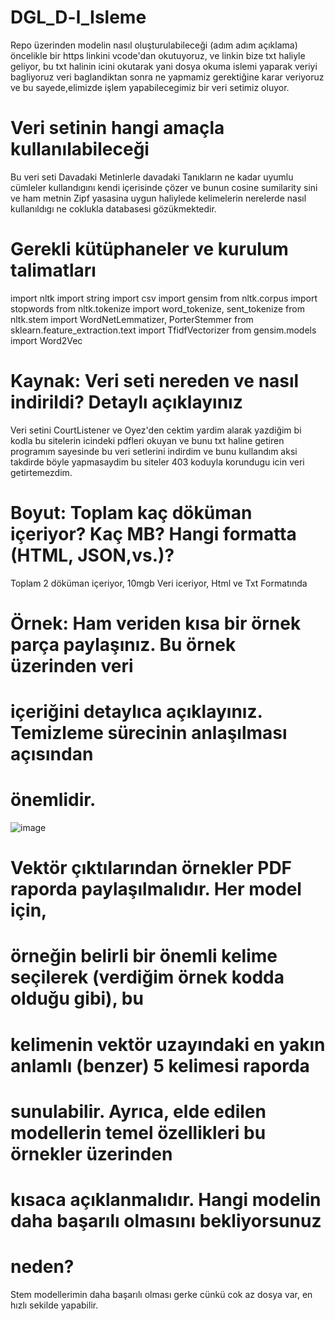 # DGL_D-l_Isleme
Repo üzerinden modelin nasıl oluşturulabileceği (adım adım açıklama)
öncelikle bir https linkini vcode'dan okutuyoruz, ve linkin bize txt haliyle geliyor, bu txt halinin icini okutarak yani dosya okuma islemi yaparak veriyi bagliyoruz 
veri baglandiktan sonra ne yapmamiz gerektiğine karar veriyoruz ve bu sayede,elimizde işlem yapabilecegimiz bir veri setimiz oluyor.
# Veri setinin hangi amaçla kullanılabileceği
Bu veri seti Davadaki Metinlerle davadaki Tanıkların ne kadar uyumlu cümleler kullandıgını kendi içerisinde çözer ve bunun cosine sumilarity sini ve ham metnin Zipf yasasina uygun haliylede kelimelerin nerelerde nasıl kullanıldıgı ne coklukla databasesi gözükmektedir.

# Gerekli kütüphaneler ve kurulum talimatları
import nltk
import string
import csv
import gensim
from nltk.corpus import stopwords
from nltk.tokenize import word_tokenize, sent_tokenize
from nltk.stem import WordNetLemmatizer, PorterStemmer
from sklearn.feature_extraction.text import TfidfVectorizer
from gensim.models import Word2Vec

# Kaynak: Veri seti nereden ve nasıl indirildi? Detaylı açıklayınız
Veri setini CourtListener ve Oyez'den cektim yardim alarak yazdiğim bi kodla bu sitelerin icindeki pdfleri okuyan ve bunu txt haline getiren programım sayesinde
bu veri setlerini indirdim ve bunu kullandım aksi takdirde böyle yapmasaydim bu siteler 403 koduyla korundugu icin veri getirtemezdim.

# Boyut: Toplam kaç döküman içeriyor? Kaç MB? Hangi formatta (HTML, JSON,vs.)?
Toplam 2 döküman içeriyor, 10mgb Veri iceriyor, Html ve Txt Formatında

# Örnek: Ham veriden kısa bir örnek parça paylaşınız. Bu örnek üzerinden veri
# içeriğini detaylıca açıklayınız. Temizleme sürecinin anlaşılması açısından
# önemlidir.
![image](https://github.com/user-attachments/assets/2dd711d2-3b67-4c91-a5ea-f2c1d51b40c1)




# Vektör çıktılarından örnekler PDF raporda paylaşılmalıdır. Her model için,
# örneğin belirli bir önemli kelime seçilerek (verdiğim örnek kodda olduğu gibi), bu
# kelimenin vektör uzayındaki en yakın anlamlı (benzer) 5 kelimesi raporda
# sunulabilir. Ayrıca, elde edilen modellerin temel özellikleri bu örnekler üzerinden
# kısaca açıklanmalıdır. Hangi modelin daha başarılı olmasını bekliyorsunuz
# neden?
Stem modellerimin daha başarılı olması gerke cünkü cok az dosya var, en hızlı sekilde yapabilir.

